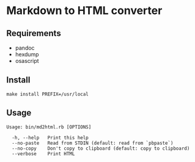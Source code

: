 # Markdown to HTML converter

## Requirements

- pandoc
- hexdump
- osascript

## Install

```
make install PREFIX=/usr/local
```

## Usage

```
Usage: bin/md2html.rb [OPTIONS]

  -h, --help   Print this help
  --no-paste   Read from STDIN (default: read from `pbpaste`)
  --no-copy    Don't copy to clipboard (default: copy to clipboard)
  --verbose    Print HTML
```
